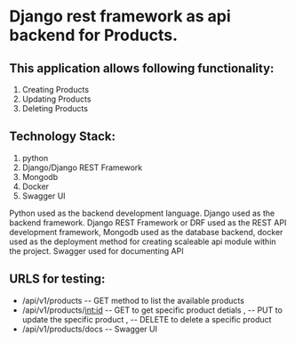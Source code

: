 # Django rest framework as api backend for Products.

## This application allows following functionality:

01. Creating Products
02. Updating Products
03. Deleting Products


## Technology Stack:
01. python
02. Django/Django REST Framework
03. Mongodb
04. Docker
05. Swagger UI

Python used as the backend development language. Django used as the backend framework. Django REST Framework or DRF used as the REST API development framework, 
Mongodb used as the database backend, docker used as the deployment method for creating scaleable api module within the project.
Swagger used for documenting API


## URLS for testing:
* /api/v1/products  -- GET method to list the available products
* /api/v1/products/<int:id>  -- GET to get specific product detials , -- PUT to update the specific product , -- DELETE to delete a specific product
* /api/v1/products/docs -- Swagger UI 
